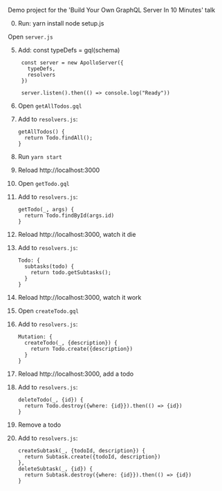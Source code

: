 Demo project for the 'Build Your Own GraphQL Server In 10 Minutes' talk

0. Run:
        yarn install
        node setup.js

  Open `server.js`

5. Add:
        const typeDefs = gql(schema)

        const server = new ApolloServer({
          typeDefs,
          resolvers
        })

        server.listen().then(() => console.log("Ready"))

9. Open `getAllTodos.gql`
10. Add to `resolvers.js`:

        getAllTodos() {
          return Todo.findAll();
        }

12. Run `yarn start`
13. Reload http://localhost:3000
14. Open `getTodo.gql`
15. Add to `resolvers.js`:

        getTodo(_, args) {
          return Todo.findById(args.id)
        }

16. Reload http://localhost:3000, watch it die
17. Add to `resolvers.js`:

        Todo: {
          subtasks(todo) {
            return todo.getSubtasks();
          }
        }

18. Reload http://localhost:3000, watch it work
19. Open `createTodo.gql`
20. Add to `resolvers.js`:

        Mutation: {
          createTodo(_, {description}) {
            return Todo.create({description})
          }
        }

21. Reload http://localhost:3000, add a todo
22. Add to `resolvers.js`:

        deleteTodo(_, {id}) {
          return Todo.destroy({where: {id}}).then(() => {id})
        }

23. Remove a todo
24. Add to `resolvers.js`:

        createSubtask(_, {todoId, description}) {
          return Subtask.create({todoId, description})
        },
        deleteSubtask(_, {id}) {
          return Subtask.destroy({where: {id}}).then(() => {id})
        }
